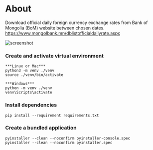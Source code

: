 # About
Download official daily foreign currency exchange rates from Bank of Mongolia (BoM) website between chosen dates. https://www.mongolbank.mn/dblistofficialdailyrate.aspx

![screenshot](https://github.com/bilguun-zorigt/mongolbank-rate-scraper/blob/main/screenshot.png)


### Create and activate virtual environment
```
***Linux or Mac***
python3 -m venv ./venv
source ./venv/bin/activate 

***Windows***
python -m venv ./venv
venv\Scripts\activate
```

### Install dependencies
```
pip install --requirement requirements.txt
```

### Create a bundled application
```
pyinstaller --clean --noconfirm pyinstaller-console.spec 
pyinstaller --clean --noconfirm pyinstaller.spec 
```
